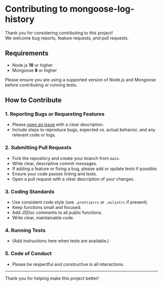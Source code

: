# Contributing to mongoose-log-history

Thank you for considering contributing to this project!  
We welcome bug reports, feature requests, and pull requests.

## Requirements

- Node.js **18** or higher
- Mongoose **8** or higher

Please ensure you are using a supported version of Node.js and Mongoose before contributing or running tests.

## How to Contribute

### 1. Reporting Bugs or Requesting Features

- Please [open an issue](https://github.com/granitebps/mongoose-log-history/issues) with a clear description.
- Include steps to reproduce bugs, expected vs. actual behavior, and any relevant code or logs.

### 2. Submitting Pull Requests

- Fork the repository and create your branch from `main`.
- Write clear, descriptive commit messages.
- If adding a feature or fixing a bug, please add or update tests if possible.
- Ensure your code passes linting and tests.
- Open a pull request with a clear description of your changes.

### 3. Coding Standards

- Use consistent code style (see `.prettierrc` or `.eslintrc` if present).
- Keep functions small and focused.
- Add JSDoc comments to all public functions.
- Write clear, maintainable code.

### 4. Running Tests

- (Add instructions here when tests are available.)

### 5. Code of Conduct

- Please be respectful and constructive in all interactions.

---

Thank you for helping make this project better!
